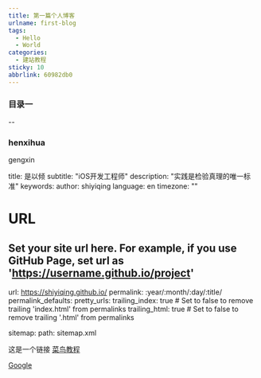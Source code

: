 ```yaml
---
title: 第一篇个人博客
urlname: first-blog
tags:
  - Hello
  - World
categories:
  - 建站教程
sticky: 10
abbrlink: 60982db0
---
```


### 目录一
--
### henxihua
 gengxin
 


title: 是以倾
subtitle: "iOS开发工程师"
description: "实践是检验真理的唯一标准"
keywords:
author: shiyiqing
language: en
timezone: ""

# URL
## Set your site url here. For example, if you use GitHub Page, set url as 'https://username.github.io/project'
url: https://shiyiqing.github.io/
permalink: :year/:month/:day/:title/
permalink_defaults:
pretty_urls:
  trailing_index: true # Set to false to remove trailing 'index.html' from permalinks
  trailing_html: true # Set to false to remove trailing '.html' from permalinks

sitemap:
    path: sitemap.xml
    
    
这是一个链接 [菜鸟教程](https://www.runoob.com)
    
[Google](http://www.google.com/)
    
